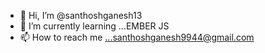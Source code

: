 - 👋 Hi, I’m @santhoshganesh13
- 🌱 I’m currently learning ...EMBER JS
- 📫 How to reach me ...santhoshganesh9944@gmail.com

<!---
santhoshganesh13/santhoshganesh13 is a ✨ special ✨ repository because its `README.md` (this file) appears on your GitHub profile.
You can click the Preview link to take a look at your changes.
--->

